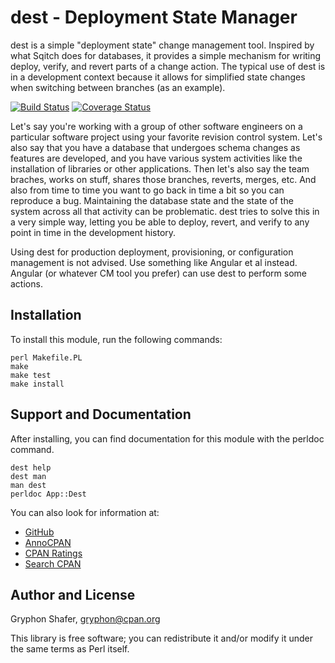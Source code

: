 ﻿# dest - Deployment State Manager

dest is a simple "deployment state" change management tool. Inspired by
what Sqitch does for databases, it provides a simple mechanism for writing
deploy, verify, and revert parts of a change action. The typical use of
dest is in a development context because it allows for simplified state
changes when switching between branches (as an example).

[![Build Status](https://travis-ci.org/gryphonshafer/dest.svg)](https://travis-ci.org/gryphonshafer/dest)
[![Coverage Status](https://coveralls.io/repos/gryphonshafer/dest/badge.png)](https://coveralls.io/r/gryphonshafer/dest)

Let's say you're working with a group of other software engineers on a
particular software project using your favorite revision control system.
Let's also say that you have a database that undergoes schema changes as
features are developed, and you have various system activities like the
installation of libraries or other applications. Then let's also say the team
braches, works on stuff, shares those branches, reverts, merges, etc. And also
from time to time you want to go back in time a bit so you can reproduce a bug.
Maintaining the database state and the state of the system across all that
activity can be problematic. dest tries to solve this in a very simple way,
letting you be able to deploy, revert, and verify to any point in time in
the development history.

Using dest for production deployment, provisioning, or configuration management
is not advised. Use something like Angular et al instead. Angular (or whatever
CM tool you prefer) can use dest to perform some actions.

## Installation

To install this module, run the following commands:

    perl Makefile.PL
    make
    make test
    make install

## Support and Documentation

After installing, you can find documentation for this module with the
perldoc command.

    dest help
    dest man
    man dest
    perldoc App::Dest

You can also look for information at:

- [GitHub](https://github.com/gryphonshafer/App-Dest "GitHub")
- [AnnoCPAN](http://annocpan.org/dist/App-Dest "AnnoCPAN")
- [CPAN Ratings](http://cpanratings.perl.org/m/App-Dest "CPAN Ratings")
- [Search CPAN](http://search.cpan.org/dist/App-Dest "Search CPAN")

## Author and License

Gryphon Shafer, [gryphon@cpan.org](mailto:gryphon@cpan.org "Email Gryphon Shafer")

This library is free software; you can redistribute it and/or modify
it under the same terms as Perl itself.
